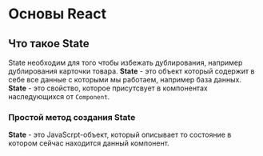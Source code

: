 # Основы React

## Что такое State
State необходим для того чтобы избежать дублирования, например дублирования карточки товара. **State** - это объект который содержит в себе все данные с которыми мы работаем, например база данных. **State** - это свойство, которое присутсвует в компонентах наследующихся от `Component`.

### Простой метод создания State
**State** - это JavaScrpt-объект, который описывает то состояние в котором сейчас находится данный компонент.
